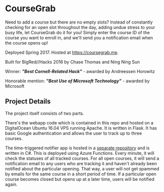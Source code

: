 # CourseGrab

Need to add a course but there are no empty slots? Instead of constantly checking for an open slot throughout the day, adding undue stress to your busy life, let CourseGrab do it for you! Simply enter the course ID of the course you want to enroll in, and we'll send you a notification email when the course opens up!

Deployed Spring 2017. Hosted at https://coursegrab.me. 

Built for BigRed//Hacks 2016 by Chase Thomas and Ning Ning Sun

Winner: ***"Best Cornell-Related Hack"*** - awarded by Andreessen Horowitz

Honorable mention: ***"Best Use of Microsoft Technology"*** - awarded by Microsoft

## Project Details

The project itself consists of two parts.

There's the webapp code which is contained in this repo and hosted on a DigitalOcean Ubuntu 16.04 VPS running Apache. It is written in Flask. It has basic Google authentication and allows the user to track up to three courses. 

The time-triggered notifier app is hosted in a [separate repository](https://github.com/nnsun/CourseGrabNotifier) and is written in C#. This is deployed using Azure Functions. Every minute, it will check the statuses of all tracked courses. For all open courses, it will send a notification email to any users who are tracking it and haven't already been notified about the particular opening. That way, a user will not get spammed by emails for the same course in a short period of time. If a particular open course becomes closed but opens up at a later time, users will be notified again. 
